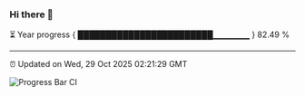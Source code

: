 ### Hi there 👋

⏳ Year progress { ████████████████████████▁▁▁▁▁▁ } 82.49 %

---

⏰ Updated on Wed, 29 Oct 2025 02:21:29 GMT

![Progress Bar CI](https://github.com/IshwaranRudhara/GIT-ACTION/workflows/Progress%20Bar%20CI/badge.svg)
